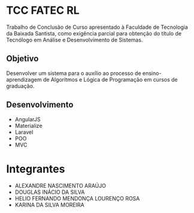 
# TCC FATEC RL
Trabalho de Conclusão de Curso apresentado à Faculdade de Tecnologia da Baixada Santista, como exigência parcial para obtenção do título de Tecnólogo em Análise e Desenvolvimento de Sistemas.

## Objetivo
Desenvolver um sistema para o auxílio ao processo de ensino-aprendizagem de Algoritmos e Lógica de Programação em cursos de graduação.

## Desenvolvimento
* AngularJS
* Materialize
* Laravel
* POO
* MVC

# Integrantes
* ALEXANDRE NASCIMENTO ARAÚJO
* DOUGLAS INÁCIO DA SILVA
* HELIO FERNANDO MENDONÇA LOURENÇO ROSA
* KARINA DA SILVA MOREIRA


